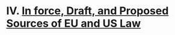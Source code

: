 # IV. [In force, Draft, and Proposed Sources of EU and US Law](https://github.com/lexmerca/TTIPv2_ToC)
